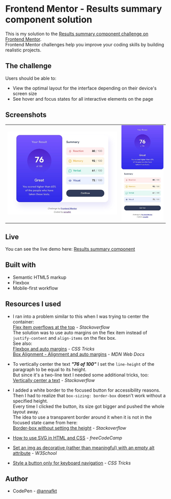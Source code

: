 # Frontend Mentor - Results summary component solution

This is my solution to the [Results summary component challenge on Frontend Mentor](https://www.frontendmentor.io/challenges/results-summary-component-CE_K6s0maV).
<br>Frontend Mentor challenges help you improve your coding skills by building realistic projects.

## The challenge

Users should be able to:

- View the optimal layout for the interface depending on their device's screen size
- See hover and focus states for all interactive elements on the page

## Screenshots

<table>
  <tr>
    <td><img src="screenshots/screenshot-desktop.jpg" alt="Screenshot of the desktop layout"></td>
    <td><img src="screenshots/screenshot-mobile.jpg" alt="Screenshot of the mobile layout"></td>
  </tr>
</table>

## Live

You can see the live demo here:
[Results summary component](https://annafkt.github.io/frontend-mentor-challenges/challenges/results-summary-component/index.html)

## Built with

- Semantic HTML5 markup
- Flexbox
- Mobile-first workflow

## Resources I used

- I ran into a problem similar to this when I was trying to center the container:<br>
[Flex item overflows at the top](https://stackoverflow.com/questions/33454533/cant-scroll-to-top-of-flex-item-that-is-overflowing-container) - *Stackoverflow*<br>
The solution was to use auto margins on the flex item instead of `justify-content` and `align-items` on the flex box.<br>
See also:<br>
[Flexbox and auto margins](https://css-tricks.com/the-peculiar-magic-of-flexbox-and-auto-margins/) - *CSS Tricks*<br>
[Box Alignment - Alignment and auto margins](https://developer.mozilla.org/en-US/docs/Web/CSS/CSS_Box_Alignment/Box_Alignment_in_Flexbox#alignment_and_auto_margins) - *MDN Web Docs*

- To vertically center the text ***"76 of 100"*** I set the `line-height` of the paragraph to be equal to its height.<br>
But since it's a two-line text I needed some additional tricks, too:<br>
[Vertically center a text](https://stackoverflow.com/questions/8865458/how-do-i-vertically-center-text-with-css) - *Stackoverflow*

- I added a white border to the focused button for accessibility reasons.<br>
Then I had to realize that `box-sizing: border-box` doesn't work without a specified height.<br>
Every time I clicked the button, its size got bigger and pushed the whole layout away.<br>
The idea to use a transparent border around it when it is not in the focused state came from here:<br>
[Border-box without setting the height](https://stackoverflow.com/questions/52242410/box-sizing-border-box-with-no-declared-height-width) - *Stackoverflow*

- [How to use SVG in HTML and CSS](https://www.freecodecamp.org/news/use-svg-images-in-css-html/) - *freeCodeCamp*
- [Set an img as decorative (rather than meaningful) with an empty alt attribute](https://www.w3schools.com/accessibility/accessibility_meaningful_images.php) - *W3School*
- [Style a button only for keyboard navigation](https://css-tricks.com/keyboard-only-focus-styles/) - *CSS Tricks*

## Author

- CodePen - [@annafkt](https://codepen.io/annafkt)

